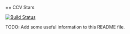 == CCV Stars

[![Build Status](https://travis-ci.org/ajwgibson/ccvstars.svg?branch=master)](https://travis-ci.org/ajwgibson/ccvstars)

TODO: Add some useful information to this README file.
